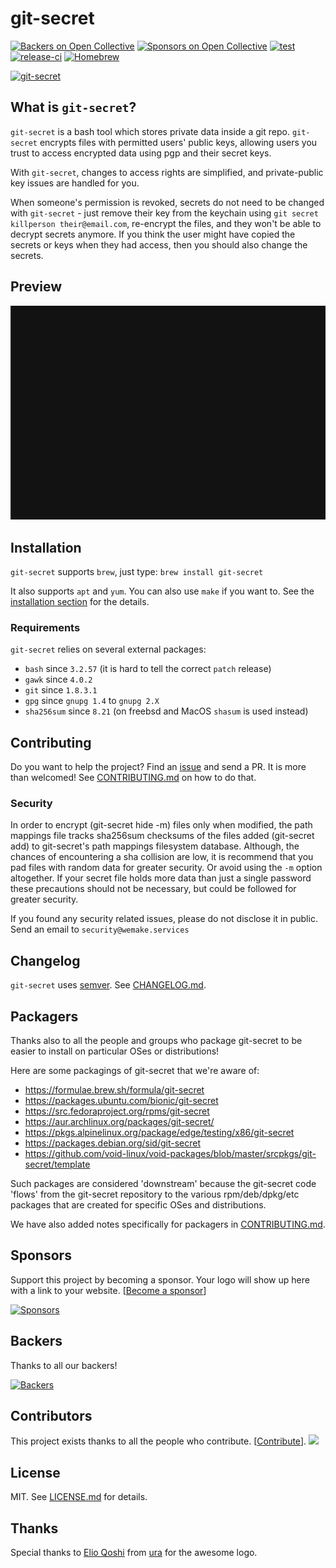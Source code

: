 # git-secret

[![Backers on Open Collective](https://opencollective.com/git-secret/backers/badge.svg)](#backers)
[![Sponsors on Open Collective](https://opencollective.com/git-secret/sponsors/badge.svg)](#sponsors)
[![test](https://github.com/sobolevn/git-secret/actions/workflows/test.yml/badge.svg?branch=master&event=push)](https://github.com/sobolevn/git-secret/actions/workflows/test.yml)
[![release-ci](https://github.com/sobolevn/git-secret/actions/workflows/release-ci.yml/badge.svg)](https://github.com/sobolevn/git-secret/actions/workflows/release-ci.yml)
[![Homebrew](https://img.shields.io/homebrew/v/git-secret.svg)](https://formulae.brew.sh/formula/git-secret)

[![git-secret](https://raw.githubusercontent.com/sobolevn/git-secret/gh-pages/images/git-secret-big.png)](http://git-secret.io/)


## What is `git-secret`?

`git-secret` is a bash tool which stores private data inside a git repo.
`git-secret` encrypts files with permitted users' public keys,
allowing users you trust to access encrypted data using pgp and their secret keys.

With `git-secret`, changes to access rights are simplified, and private-public key issues are handled for you.

When someone's permission is revoked, secrets do not need to be changed with `git-secret` -
just remove their key from the keychain using `git secret killperson their@email.com`,
re-encrypt the files, and they won't be able to decrypt secrets anymore.
If you think the user might have copied the secrets or keys when they had access, then
you should also change the secrets.


## Preview

[![git-secret terminal preview](git-secret.gif)](https://asciinema.org/a/41811?autoplay=1)


## Installation

`git-secret` supports `brew`, just type: `brew install git-secret`

It also supports `apt` and `yum`. You can also use `make` if you want to.
See the [installation section](http://git-secret.io/installation) for the details.

### Requirements

`git-secret` relies on several external packages:

- `bash` since `3.2.57` (it is hard to tell the correct `patch` release)
- `gawk` since `4.0.2`
- `git` since `1.8.3.1`
- `gpg` since `gnupg 1.4` to `gnupg 2.X`
- `sha256sum` since `8.21` (on freebsd and MacOS `shasum` is used instead)


## Contributing

Do you want to help the project? Find an [issue](https://github.com/sobolevn/git-secret/issues)
and send a PR. It is more than welcomed! See [CONTRIBUTING.md](CONTRIBUTING.md) on how to do that.

### Security

In order to encrypt (git-secret hide -m) files only when modified, the path
mappings file tracks sha256sum checksums of the files added (git-secret add) to
git-secret's path mappings filesystem database. Although, the chances of
encountering a sha collision are low, it is recommend that you pad files with
random data for greater security. Or avoid using  the `-m` option altogether.
If your secret file holds more data than just a single password these
precautions should not be necessary, but could be followed for greater
security.

If you found any security related issues, please do not disclose it in public. Send an email to `security@wemake.services`


## Changelog

`git-secret` uses [semver](https://semver.org/). See [CHANGELOG.md](CHANGELOG.md).


## Packagers

Thanks also to all the people and groups who package git-secret to be easier to install on particular OSes or distributions!

Here are some packagings of git-secret that we're aware of:

- https://formulae.brew.sh/formula/git-secret
- https://packages.ubuntu.com/bionic/git-secret
- https://src.fedoraproject.org/rpms/git-secret
- https://aur.archlinux.org/packages/git-secret/
- https://pkgs.alpinelinux.org/package/edge/testing/x86/git-secret
- https://packages.debian.org/sid/git-secret
- https://github.com/void-linux/void-packages/blob/master/srcpkgs/git-secret/template

Such packages are considered 'downstream' because the git-secret code 'flows' from the git-secret repository
to the various rpm/deb/dpkg/etc packages that are created for specific OSes and distributions.

We have also added notes specifically for packagers in [CONTRIBUTING.md](CONTRIBUTING.md).


## Sponsors

Support this project by becoming a sponsor. Your logo will show up here with a link to your website. [[Become a sponsor](https://opencollective.com/git-secret#sponsor)]

[![Sponsors](https://opencollective.com/git-secret/tiers/sponsor.svg?width=890)](https://opencollective.com/git-secret)


## Backers

Thanks to all our backers!

[![Backers](https://opencollective.com/git-secret/tiers/backer.svg?width=890&avatarHeight=36)](https://opencollective.com/git-secret)


## Contributors

This project exists thanks to all the people who contribute. [[Contribute](CONTRIBUTING.md)].
<a href="https://github.com/sobolevn/git-secret/graphs/contributors"><img src="https://opencollective.com/git-secret/contributors.svg?width=890" /></a>


## License

MIT. See [LICENSE.md](LICENSE.md) for details.


## Thanks

Special thanks to [Elio Qoshi](https://elioqoshi.me/sq/) from [ura](http://ura.design/) for the awesome logo.
